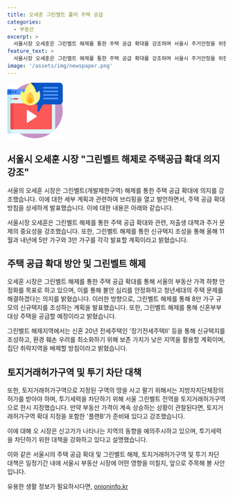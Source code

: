 ```yaml
---
title: 오세훈 그린벨트 풀어 주택 공급
categories:
  - 부동산
excerpt: >
  서울시장 오세훈은 그린벨트 해제를 통한 주택 공급 확대를 강조하며 서울시 주거안정을 위한 주택공급 확대방안을 발표했습니다. 이에 따라 신규 택지를 조성하여 올해 11월에 5만 가구, 내년에 3만 가구의 주택을 공급할 계획이며, 그린벨트 해제를 통해 저출생 대책과 청년세대의 주택문제를 해결하고자 합니다. 또한, 그린벨트 해제를 통해 신혼부부 대상 주택을 일부 공급할 계획이며, 환경훼손 우려를 최소화하기 위한 지역 활용 방안과 토지거래허가구역 확대 등의 대책을 내놓았습니다.
feature_text: >
  서울시장 오세훈은 그린벨트 해제를 통한 주택 공급 확대를 강조하며 서울시 주거안정을 위한 주택공급 확대방안을 발표했습니다. 이에 따라 신규 택지를 조성하여 올해 11월에 5만 가구, 내년에 3만 가구의 주택을 공급할 계획이며, 그린벨트 해제를 통해 저출생 대책과 청년세대의 주택문제를 해결하고자 합니다. 또한, 그린벨트 해제를 통해 신혼부부 대상 주택을 일부 공급할 계획이며, 환경훼손 우려를 최소화하기 위한 지역 활용 방안과 토지거래허가구역 확대 등의 대책을 내놓았습니다.
image: '/assets/img/newspaper.png'
---
```


<p><img src="/assets/img/news.png" alt="rentncar 속보" /></p>

<h2 data-ke-size="size26">서울시 오세훈 시장 "그린벨트 해제로 주택공급 확대 의지 강조"</h2>

<p>서울의 오세훈 시장은 그린벨트(개발제한구역) 해제를 통한 주택 공급 확대에 의지를 강조했습니다. 이에 대한 세부 계획과 관련하여 브리핑을 열고 발언하면서, 주택 공급 확대 방침을 상세하게 발표했습니다. 이에 대한 내용은 아래와 같습니다.</p>

<p data-ke-size="size16">서울시장 오세훈은 그린벨트 해제를 통한 주택 공급 확대와 관련, 저출생 대책과 주거 문제의 중요성을 강조했습니다. 또한, 그린벨트 해제를 통한 신규택지 조성을 통해 올해 11월과 내년에 5만 가구와 3만 가구를 각각 발표할 계획이라고 밝혔습니다.</p>

<h2 data-ke-size="size26">주택 공급 확대 방안 및 그린벨트 해제</h2>

<p>오세훈 시장은 그린벨트 해제를 통한 주택 공급 확대를 통해 서울의 부동산 가격 하향 안정화를 목표로 하고 있으며, 이를 통해 불안 심리를 안정화하고 청년세대의 주택 문제를 해결하겠다는 의지를 밝혔습니다. 이러한 방향으로, 그린벨트 해제를 통해 8만 가구 규모의 신규택지를 조성하는 계획을 발표했습니다. 또한, 그린벨트 해제를 통해 신혼부부 대상 주택을 공급할 예정이라고 밝혔습니다.</p>

<p data-ke-size="size16">그린벨트 해제지역에서는 신혼 20년 전세주택인 '장기전세주택Ⅱ' 등을 통해 신규택지를 조성하고, 환경 훼손 우려를 최소화하기 위해 보존 가치가 낮은 지역을 활용할 계획이며, 집단 취락지역을 배제할 방침이라고 밝혔습니다.</p>

<h2 data-ke-size="size26">토지거래허가구역 및 투기 차단 대책</h2>

<p>또한, 토지거래허가구역으로 지정된 구역의 땅을 사고 팔기 위해서는 지방자치단체장의 허가를 받아야 하며, 투기세력을 차단하기 위해 서울 그린벨트 전역을 토지거래허가구역으로 한시 지정했습니다. 만약 부동산 가격이 계속 상승하는 상황이 관찰된다면, 토지거래허가구역 확대 지정을 포함한 '플랜B'가 준비돼 있다고 강조했습니다.</p>

<p data-ke-size="size16">이에 대해 오 시장은 신고가가 나타나는 지역의 동향을 예의주시하고 있으며, 투기세력을 차단하기 위한 대책을 강화하고 있다고 설명했습니다.</p>

<p>이와 같은 서울시의 주택 공급 확대 및 그린벨트 해제, 토지거래허가구역 및 투기 차단 대책은 일정기간 내에 서울시 부동산 시장에 어떤 영향을 미칠지, 앞으로 주목해 볼 사안입니다.</p>
유용한 생활 정보가 필요하시다면, <a href="https://onioninfo.kr" rel="dofollow">onioninfo.kr</a>


